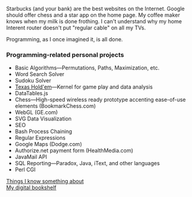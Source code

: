 Starbucks (and your bank) are the best websites on the Internet.
Google should offer chess and a star app on the home page.
My coffee maker knows when my milk is done frothing.
I can't understand why my home Interent router doesn't put "regular cable" on all my TVs.

Programming, as I once imagined it, is all done.

### Programming-related personal projects
* Basic Algorithms—Permutations, Paths, Maximization, etc.
* Word Search Solver
* Sudoku Solver
* [Texas Hold'em](https://github.com/wrightben/texas-holdem)</a>—Kernel for game play and data analysis
* DataTables.js
* Chess—High-speed wireless ready prototype accenting ease-of-use elements (BookmarkChess.com)
* WebGL (GE.com)
* SVG Data Visualization
* SEO
* Bash Process Chaining
* Regular Expressions
* Google Maps (Dodge.com)
* Authorize.net payment form (HealthMedia.com)
* JavaMail API
* SQL Reporting—Paradox, Java, iText, and other languages
* Perl CGI

<a href="http://wrightben.com/knowledge" target="_blank" title="Knowledge Hotspots" class="outbound">Things I know something about</a><br />
<a href="http://wrightben.com/books" target="_blank" title="Digital Bookshelf - Benjamin Wright" class="outbound">My digital bookshelf</a>
